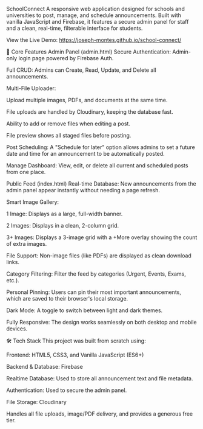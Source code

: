 SchoolConnect
A responsive web application designed for schools and universities to post, manage, and schedule announcements. Built with vanilla JavaScript and Firebase, it features a secure admin panel for staff and a clean, real-time, filterable interface for students.

View the Live Demo: https://joseph-montes.github.io/school-connect/

🚀 Core Features
Admin Panel (admin.html)
Secure Authentication: Admin-only login page powered by Firebase Auth.

Full CRUD: Admins can Create, Read, Update, and Delete all announcements.

Multi-File Uploader:

Upload multiple images, PDFs, and documents at the same time.

File uploads are handled by Cloudinary, keeping the database fast.

Ability to add or remove files when editing a post.

File preview shows all staged files before posting.

Post Scheduling: A "Schedule for later" option allows admins to set a future date and time for an announcement to be automatically posted.

Manage Dashboard: View, edit, or delete all current and scheduled posts from one place.

Public Feed (index.html)
Real-time Database: New announcements from the admin panel appear instantly without needing a page refresh.

Smart Image Gallery:

1 Image: Displays as a large, full-width banner.

2 Images: Displays in a clean, 2-column grid.

3+ Images: Displays a 3-image grid with a +More overlay showing the count of extra images.

File Support: Non-image files (like PDFs) are displayed as clean download links.

Category Filtering: Filter the feed by categories (Urgent, Events, Exams, etc.).

Personal Pinning: Users can pin their most important announcements, which are saved to their browser's local storage.

Dark Mode: A toggle to switch between light and dark themes.

Fully Responsive: The design works seamlessly on both desktop and mobile devices.

🛠️ Tech Stack
This project was built from scratch using:

Frontend: HTML5, CSS3, and Vanilla JavaScript (ES6+)

Backend & Database: Firebase

Realtime Database: Used to store all announcement text and file metadata.

Authentication: Used to secure the admin panel.

File Storage: Cloudinary

Handles all file uploads, image/PDF delivery, and provides a generous free tier.
